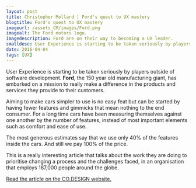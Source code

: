```yaml
---
layout: post
title: Christopher Mollard | Ford's quest to UX mastery
blogtitle: Ford's quest to UX mastery
imageurl: /assets_CM/images/Ford.png
imagealt: The Ford motors logo.
imagedescription: Ford are on their way to becoming a UX leader.
smalldesc: User Experience is starting to be taken seriously by players outside of software development.
date: 2016-04-04
tags: [UX]
---
```

<p>User Experience is starting to be taken seriously by players outside of software development.  <strong>Ford</strong>, the 150 year old manufacturing giant, has embarked on a mission to really make a difference in the products and services they provide to their customers. </p>  

<p>
Aiming to make cars simpler to use is no easy feat but can be started by having fewer features and gimmicks that mean nothing to the end consumer.  For a long time cars have been measuring themselves against one another by the number of features, instead of most important elements such as comfort and ease of use.
</p>    

<p>
<span class="quote">
The most generous estimates say that we use only 40% of the features inside the cars. And still we pay 100% of the price.
</span>
</p>

<p>
This is a really interesting article that talks about the work they are doing to prioritise changing a process and the challenges faced, in an organisation that employs 187,000 people around the globe.
</p>

<p>
<a target="_blank" href="https://www.fastcodesign.com/3057494/fords-quest-to-remake-itself-into-a-master-of-ux/6">Read the article on the CO.DESIGN website.</a>
</p>